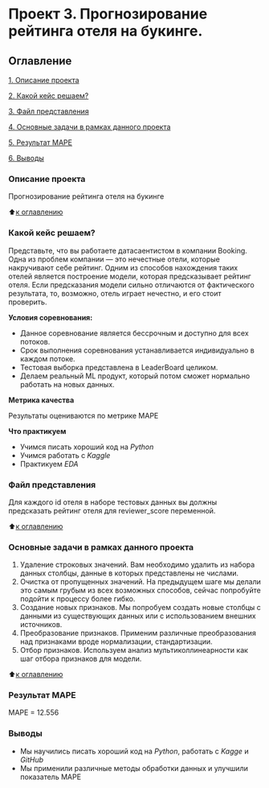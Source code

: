 # Проект 3. Прогнозирование рейтинга отеля на букинге.

## Оглавление
[1. Описание проекта](https://github.com/Tomasitkino/Project_EDA-FE/README.md#Описание-проекта)

[2. Какой кейс решаем?](https://github.com/Tomasitkino/Project_EDA-FE/README.md#Какой-кеейс-решаем)

[3. Файл представления](https://github.com/Tomasitkino/Project_EDA-FE/README.md#Файл-представления)

[4. Основные задачи в рамках данного проекта](https://github.com/Tomasitkino/Project_EDA-FE/README.md#Основные-задачи-в-рамках-данного-проекта)

[5. Результат MAPE](https://github.com/Tomasitkino/Project_EDA-FE/README.md#Результат-MAPE)

[6. Выводы](https://github.com/Tomasitkino/Project_EDA-FE/README.md#Выводы)

### Описание проекта
Прогнозирование рейтинга отеля на букинге

:arrow_up:[к оглавлению](https://github.com/Tomasitkino/Project_EDA-FE/README.md#Описание-проекта)

### Какой кейс решаем?
Представьте, что вы работаете датасаентистом в компании Booking. Одна из проблем компании — это нечестные отели, которые накручивают себе рейтинг. Одним из способов нахождения таких отелей является построение модели, которая предсказывает рейтинг отеля. Если предсказания модели сильно отличаются от фактического результата, то, возможно, отель играет нечестно, и его стоит проверить.

**Условия соревнования:**
- Данное соревнование является бессрочным и доступно для всех потоков.
- Срок выполнения соревнования устанавливается индивидуально в каждом потоке.
- Тестовая выборка представлена в LeaderBoard целиком.
- Делаем реальный ML продукт, который потом сможет нормально работать на новых данных.

**Метрика качества**

Результаты оцениваются по метрике MAPE

**Что практикуем**
- Учимся писать хороший код на *Python*
- Учимся работать с *Kaggle*
- Практикуем *EDA*

### Файл представления
Для каждого id отеля в наборе тестовых данных вы должны предсказать рейтинг отеля для reviewer_score переменной.

:arrow_up:[к оглавлению](https://github.com/Tomasitkino/Project_EDA-FE/README.md#Описание-проекта)

### Основные задачи в рамках данного проекта

1. Удаление строковых значений. Вам необходимо удалить из набора данных столбцы, данные в которых представлены не числами.
2. Очистка от пропущенных значений. На предыдущем шаге мы делали это самым грубым из всех возможных способов, сейчас попробуйте подойти к процессу более гибко.
3. Создание новых признаков. Мы попробуем создать новые столбцы с данными из существующих данных или с использованием внешних источников.
4. Преобразование признаков. Применим различные преобразования над признаками вроде нормализации, стандартизации.
5. Отбор признаков. Используем анализ мультиколлинеарности как шаг отбора признаков для модели.

:arrow_up:[к оглавлению](https://github.com/Tomasitkino/Project_EDA-FE/README.md#Описание-проекта)

### Результат MAPE

MAPE = 12.556

### Выводы

- Мы научились писать хороший код на *Python*, работать с *Kagge* и *GitHub*
- Мы применили различные методы обработки данных и улучшили показатель MAPE

